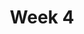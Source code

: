 ---
    title: Week 4
    weekNumber: 4
    days:
      - date: 2021-10-18
        events:
          "**11**{: .label .label-gray } Booleans and Conditional Iteration":
            "[CIT 9.1-9.2](https://inferentialthinking.com/chapters/09/Randomness.html)"
      - date: 2021-10-20
        events:
          "**12**{: .label .label-gray } Probability":
            "[DDS 5.1](https://eldridgejm.github.io/dive_into_data_science/05-probability_and_simulation/probability_and_simulation.html)"
      - date: 2021-10-22
        events:
          "**13**{: .label .label-gray } Simulations and Sampling":
            "[DDS 5.1](https://eldridgejm.github.io/dive_into_data_science/05-probability_and_simulation/probability_and_simulation.html), [6.1](https://eldridgejm.github.io/dive_into_data_science/06-populations_and_samples/1_populations_and_samples.html)"
---